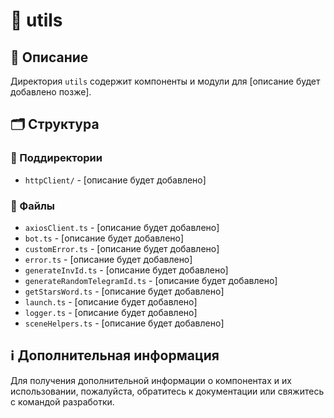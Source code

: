 # 📁 utils

## 📝 Описание
Директория `utils` содержит компоненты и модули для [описание будет добавлено позже].

## 🗂️ Структура

### 📂 Поддиректории

- `httpClient/` - [описание будет добавлено]

### 📄 Файлы

- `axiosClient.ts` - [описание будет добавлено]
- `bot.ts` - [описание будет добавлено]
- `customError.ts` - [описание будет добавлено]
- `error.ts` - [описание будет добавлено]
- `generateInvId.ts` - [описание будет добавлено]
- `generateRandomTelegramId.ts` - [описание будет добавлено]
- `getStarsWord.ts` - [описание будет добавлено]
- `launch.ts` - [описание будет добавлено]
- `logger.ts` - [описание будет добавлено]
- `sceneHelpers.ts` - [описание будет добавлено]

## ℹ️ Дополнительная информация

Для получения дополнительной информации о компонентах и их использовании, пожалуйста, обратитесь к документации или свяжитесь с командой разработки.
